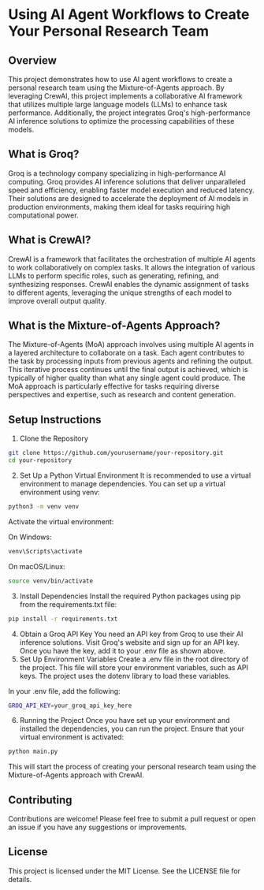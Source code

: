# Using AI Agent Workflows to Create Your Personal Research Team

## Overview

This project demonstrates how to use AI agent workflows to create a personal research team using the Mixture-of-Agents approach. By leveraging CrewAI, this project implements a collaborative AI framework that utilizes multiple large language models (LLMs) to enhance task performance. Additionally, the project integrates Groq's high-performance AI inference solutions to optimize the processing capabilities of these models.

## What is Groq?

Groq is a technology company specializing in high-performance AI computing. Groq provides AI inference solutions that deliver unparalleled speed and efficiency, enabling faster model execution and reduced latency. Their solutions are designed to accelerate the deployment of AI models in production environments, making them ideal for tasks requiring high computational power.

## What is CrewAI?

CrewAI is a framework that facilitates the orchestration of multiple AI agents to work collaboratively on complex tasks. It allows the integration of various LLMs to perform specific roles, such as generating, refining, and synthesizing responses. CrewAI enables the dynamic assignment of tasks to different agents, leveraging the unique strengths of each model to improve overall output quality.

## What is the Mixture-of-Agents Approach?

The Mixture-of-Agents (MoA) approach involves using multiple AI agents in a layered architecture to collaborate on a task. Each agent contributes to the task by processing inputs from previous agents and refining the output. This iterative process continues until the final output is achieved, which is typically of higher quality than what any single agent could produce. The MoA approach is particularly effective for tasks requiring diverse perspectives and expertise, such as research and content generation.

## Setup Instructions

1. Clone the Repository
```bash
git clone https://github.com/yourusername/your-repository.git
cd your-repository
```
2. Set Up a Python Virtual Environment
It is recommended to use a virtual environment to manage dependencies. You can set up a virtual environment using venv:

```bash
python3 -m venv venv
```
Activate the virtual environment:

On Windows:
```bash
venv\Scripts\activate
```
On macOS/Linux:
```bash
source venv/bin/activate
```
3. Install Dependencies
Install the required Python packages using pip from the requirements.txt file:

```bash
pip install -r requirements.txt
```
4. Obtain a Groq API Key
You need an API key from Groq to use their AI inference solutions. Visit Groq's website and sign up for an API key. Once you have the key, add it to your .env file as shown above.
5. Set Up Environment Variables
Create a .env file in the root directory of the project. This file will store your environment variables, such as API keys. The project uses the dotenv library to load these variables.

In your .env file, add the following:

```bash
GROQ_API_KEY=your_groq_api_key_here
```

6. Running the Project
Once you have set up your environment and installed the dependencies, you can run the project. Ensure that your virtual environment is activated:

```bash
python main.py
```
This will start the process of creating your personal research team using the Mixture-of-Agents approach with CrewAI.

## Contributing
Contributions are welcome! Please feel free to submit a pull request or open an issue if you have any suggestions or improvements.

## License
This project is licensed under the MIT License. See the LICENSE file for details.